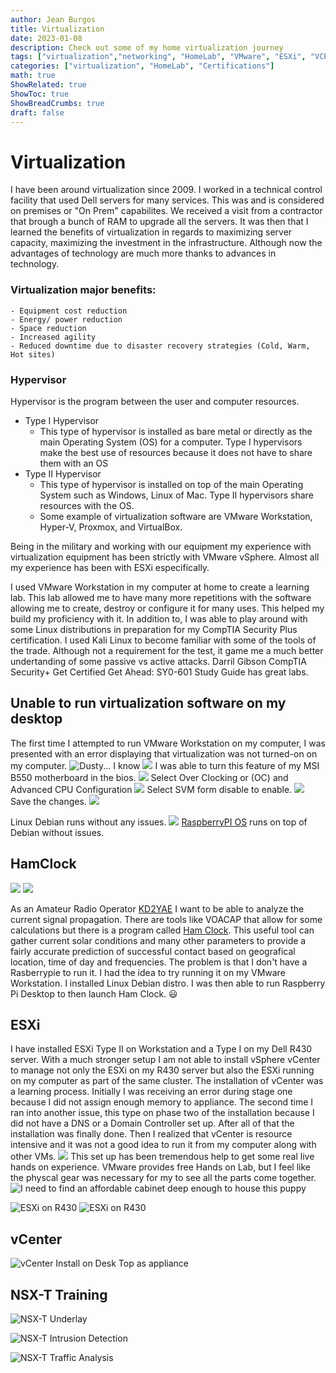 ```yaml
---
author: Jean Burgos
title: Virtualization
date: 2023-01-08
description: Check out some of my home virtualization journey
tags: ["virtualization","networking", "HomeLab", "VMware", "ESXi", "VCP-DCV", "VCP-NSX", "CCNA"]
categories: ["virtualization", "HomeLab", "Certifications"]
math: true
ShowRelated: true
ShowToc: true
ShowBreadCrumbs: true
draft: false
---
```

# Virtualization
I have been around virtualization since 2009. I worked in a technical control facility that used Dell servers for many services. This was and is considered on premises or "On Prem" capabilites. We received a visit from a contractor that brough a bunch of RAM to upgrade all the servers. It was then that I learned the benefits of virtualization in regards to maximizing server capacity, maximizing the investment in the infrastructure. Although now the advantages of technology are much more thanks to advances in technology. 

### Virtualization major benefits:
	- Equipment cost reduction
	- Energy/ power reduction
	- Space reduction
	- Increased agility
	- Reduced downtime due to disaster recovery strategies (Cold, Warm, Hot sites)

### Hypervisor
Hypervisor is the program between the user and computer resources. 
- Type I Hypervisor
	- This type of hypervisor is installed as bare metal or directly as the main Operating System (OS) for a computer. Type I hypervisors make the best use of resources because it does not have to share them with an OS
- Type II Hypervisor
	- This type of hypervisor is installed on top of the main Operating System such as Windows, Linux of Mac. Type II hypervisors share resources with the OS. 
	- Some example of virtualization software are VMware Workstation, Hyper-V, Proxmox, and VirtualBox. 

Being in the military and working with our equipment my experience with virtualization equipment has been strictly with VMware vSphere. Almost all my experience has been with ESXi especifically. 

I used VMware Workstation in my computer at home to create a learning lab. This lab allowed me to have many more repetitions with the software allowing me to create, destroy or configure it for many uses. This helped my build my proficiency with it. In addition to, I was able to play around with some Linux distributions in preparation for my CompTIA Security Plus certification. I used Kali Linux to become familiar with some of the tools of the trade. Although not a requirement for the test, it game me a much better undertanding of some passive vs active attacks. Darril Gibson CompTIA Security+ Get Certified Get Ahead: SY0-601 Study Guide has great labs. 

## Unable to run virtualization software on my desktop
The first time I attempted to run VMware Workstation on my computer, I was presented with an error displaying that virtualization was not turned-on on my computer. 
![](/blog/Virtualization/IMG_6089.jpeg "Dusty... I know")
![](/blog/Virtualization/AMD-V%20disabled.png)
I was able to turn this feature of my MSI B550 motherboard in the bios.
![](/blog/Virtualization/IMG_6104.JPEG)
Select Over Clocking or (OC) and Advanced CPU Configuration
![](/blog/Virtualization/IMG_6105.JPEG)
Select SVM form disable to enable.
![](/blog/Virtualization/IMG_6106.JPEG)
Save the changes.
![](/blog/Virtualization/IMG_6107.JPEG)

Linux Debian runs without any issues. 
![](/blog/Virtualization/rasberrypie.png)
[RaspberryPI OS](https://www.raspberrypi.com/documentation/computers/os.html) runs on top of Debian without issues.

## HamClock
![](/blog/Virtualization/hamclock.png)
![](/blog/Virtualization/hamclock1.png)


As an Amateur Radio Operator [KD2YAE](/blog/amateur-radio/) I want to be able to analyze the current signal propagation. There are tools like VOACAP that allow for some calculations but there is a program called [Ham Clock](https://www.clearskyinstitute.com/ham/HamClock/). This useful tool can gather current solar conditions and many other parameters to provide a fairly accurate prediction of successful contact based on geografical location, time of day and frequencies. The problem is that I don't have a Rasberrypie to run it. I had the idea to try running it on my VMware Workstation. I installed Linux Debian distro. I was then able to run Raspberry Pi Desktop to then launch Ham Clock. :smiley: 

## ESXi
I have installed ESXi Type II on Workstation and a Type I on my Dell R430 server. With a much stronger setup I am not able to install vSphere vCenter to manage not only the ESXi on my R430 server but also the ESXi running on my computer as part of the same cluster. The installation of vCenter was a learning process. Initially I was receiving an error during stage one because I did not assign enough memory to appliance. The second time I ran into another issue, this type on phase two of the installation because I did not have a DNS or a Domain Controller set up. After all of that the installation was finally done. Then I realized that vCenter is resource intensive and it was not a good idea to run it from my computer along with other VMs. 
![](/blog/Virtualization/esxi.png)
This set up has been tremendous help to get some real live hands on experience. VMware provides free Hands on Lab, but I feel like the physcal gear was necessary for my to see all the parts come together. 
![](/blog/Virtualization/server.jpeg "I need to find an affordable cabinet deep enough to house this puppy")

![](/blog/Virtualization/ESXionR430vcenter.png "ESXi on R430")
![](/blog/Virtualization/ESXionR430.png "ESXi on R430")
## vCenter

![](/blog/Virtualization/vcenterinstall.png "vCenter Install on Desk Top as appliance")

## NSX-T Training

![](/blog/Virtualization/NSX-T_Lab.png "NSX-T Underlay")

![](/blog/Virtualization/NSX_intrution_detection.png.png "NSX-T Intrusion Detection")

![](/blog/Virtualization/NSX_traffic_analysis.png "NSX-T Traffic Analysis")

